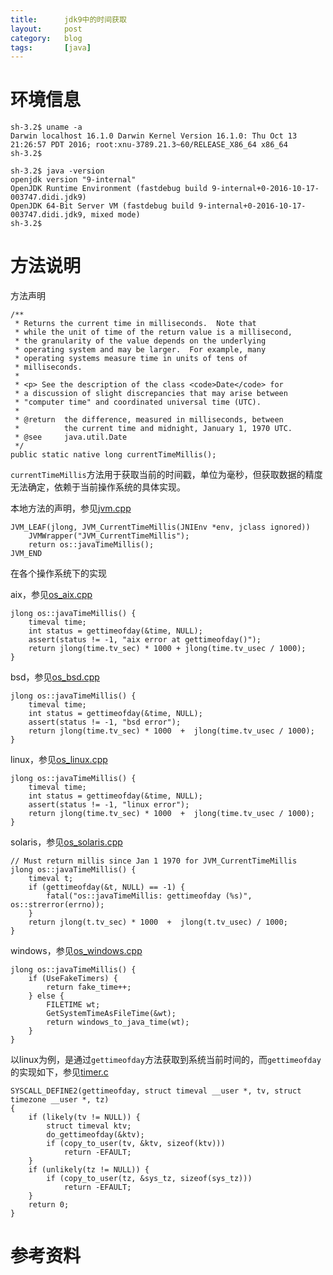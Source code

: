 ```yaml
---
title:      jdk9中的时间获取
layout:     post
category:   blog
tags:       [java]
---
```


# 环境信息

    sh-3.2$ uname -a
    Darwin localhost 16.1.0 Darwin Kernel Version 16.1.0: Thu Oct 13 21:26:57 PDT 2016; root:xnu-3789.21.3~60/RELEASE_X86_64 x86_64
    sh-3.2$

    sh-3.2$ java -version
    openjdk version "9-internal"
    OpenJDK Runtime Environment (fastdebug build 9-internal+0-2016-10-17-003747.didi.jdk9)
    OpenJDK 64-Bit Server VM (fastdebug build 9-internal+0-2016-10-17-003747.didi.jdk9, mixed mode)
    sh-3.2$

# 方法说明

方法声明


    /**
     * Returns the current time in milliseconds.  Note that
     * while the unit of time of the return value is a millisecond,
     * the granularity of the value depends on the underlying
     * operating system and may be larger.  For example, many
     * operating systems measure time in units of tens of
     * milliseconds.
     *
     * <p> See the description of the class <code>Date</code> for
     * a discussion of slight discrepancies that may arise between
     * "computer time" and coordinated universal time (UTC).
     *
     * @return  the difference, measured in milliseconds, between
     *          the current time and midnight, January 1, 1970 UTC.
     * @see     java.util.Date
     */
    public static native long currentTimeMillis();


`currentTimeMillis`方法用于获取当前的时间戳，单位为毫秒，但获取数据的精度无法确定，依赖于当前操作系统的具体实现。

本地方法的声明，参见[jvm.cpp][1]

    JVM_LEAF(jlong, JVM_CurrentTimeMillis(JNIEnv *env, jclass ignored))
        JVMWrapper("JVM_CurrentTimeMillis");
        return os::javaTimeMillis();
    JVM_END

在各个操作系统下的实现

aix，参见[os_aix.cpp][2]

    jlong os::javaTimeMillis() {
        timeval time;
        int status = gettimeofday(&time, NULL);
        assert(status != -1, "aix error at gettimeofday()");
        return jlong(time.tv_sec) * 1000 + jlong(time.tv_usec / 1000);
    }

bsd，参见[os_bsd.cpp][3]

    jlong os::javaTimeMillis() {
        timeval time;
        int status = gettimeofday(&time, NULL);
        assert(status != -1, "bsd error");
        return jlong(time.tv_sec) * 1000  +  jlong(time.tv_usec / 1000);
    }

linux，参见[os_linux.cpp][4]

    jlong os::javaTimeMillis() {
        timeval time;
        int status = gettimeofday(&time, NULL);
        assert(status != -1, "linux error");
        return jlong(time.tv_sec) * 1000  +  jlong(time.tv_usec / 1000);
    }

solaris，参见[os_solaris.cpp][5]

    // Must return millis since Jan 1 1970 for JVM_CurrentTimeMillis
    jlong os::javaTimeMillis() {
        timeval t;
        if (gettimeofday(&t, NULL) == -1) {
            fatal("os::javaTimeMillis: gettimeofday (%s)", os::strerror(errno));
        }
        return jlong(t.tv_sec) * 1000  +  jlong(t.tv_usec) / 1000;
    }

windows，参见[os_windows.cpp][6]

    jlong os::javaTimeMillis() {
        if (UseFakeTimers) {
            return fake_time++;
        } else {
            FILETIME wt;
            GetSystemTimeAsFileTime(&wt);
            return windows_to_java_time(wt);
        }
    }

以linux为例，是通过`gettimeofday`方法获取到系统当前时间的，而`gettimeofday`的实现如下，参见[timer.c][7]

    SYSCALL_DEFINE2(gettimeofday, struct timeval __user *, tv, struct timezone __user *, tz)
    {
        if (likely(tv != NULL)) {
            struct timeval ktv;
            do_gettimeofday(&ktv);
            if (copy_to_user(tv, &ktv, sizeof(ktv)))
                return -EFAULT;
        }
        if (unlikely(tz != NULL)) {
            if (copy_to_user(tz, &sys_tz, sizeof(sys_tz)))
                return -EFAULT;
        }
        return 0;
    }


# 参考资料







[1]:    http://hg.openjdk.java.net/jdk9/jdk9/hotspot/file/fcfe55dc547c/src/share/vm/prims/jvm.cpp#l267
[2]:    http://hg.openjdk.java.net/jdk9/jdk9/hotspot/file/fcfe55dc547c/src/os/aix/vm/os_aix.cpp#l1024
[3]:    http://hg.openjdk.java.net/jdk9/jdk9/hotspot/file/fcfe55dc547c/src/os/bsd/vm/os_bsd.cpp#l915
[4]:    http://hg.openjdk.java.net/jdk9/jdk9/hotspot/file/fcfe55dc547c/src/os/linux/vm/os_linux.cpp#l1155
[5]:    http://hg.openjdk.java.net/jdk9/jdk9/hotspot/file/fcfe55dc547c/src/os/solaris/vm/os_solaris.cpp#l1312
[6]:    http://hg.openjdk.java.net/jdk9/jdk9/hotspot/file/fcfe55dc547c/src/os/windows/vm/os_windows.cpp#l900
[7]:    https://github.com/torvalds/linux/blob/597f03f9d133e9837d00965016170271d4f87dcf/kernel/time/time.c#L102